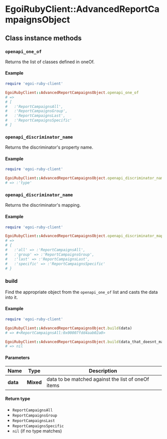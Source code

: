# EgoiRubyClient::AdvancedReportCampaignsObject

## Class instance methods

### `openapi_one_of`

Returns the list of classes defined in oneOf.

#### Example

```ruby
require 'egoi-ruby-client'

EgoiRubyClient::AdvancedReportCampaignsObject.openapi_one_of
# =>
# [
#   :'ReportCampaignsAll',
#   :'ReportCampaignsGroup',
#   :'ReportCampaignsLast',
#   :'ReportCampaignsSpecific'
# ]
```

### `openapi_discriminator_name`

Returns the discriminator's property name.

#### Example

```ruby
require 'egoi-ruby-client'

EgoiRubyClient::AdvancedReportCampaignsObject.openapi_discriminator_name
# => :'type'
```

### `openapi_discriminator_name`

Returns the discriminator's mapping.

#### Example

```ruby
require 'egoi-ruby-client'

EgoiRubyClient::AdvancedReportCampaignsObject.openapi_discriminator_mapping
# =>
# {
#   :'all' => :'ReportCampaignsAll',
#   :'group' => :'ReportCampaignsGroup',
#   :'last' => :'ReportCampaignsLast',
#   :'specific' => :'ReportCampaignsSpecific'
# }
```

### build

Find the appropriate object from the `openapi_one_of` list and casts the data into it.

#### Example

```ruby
require 'egoi-ruby-client'

EgoiRubyClient::AdvancedReportCampaignsObject.build(data)
# => #<ReportCampaignsAll:0x00007fdd4aab02a0>

EgoiRubyClient::AdvancedReportCampaignsObject.build(data_that_doesnt_match)
# => nil
```

#### Parameters

| Name | Type | Description |
| ---- | ---- | ----------- |
| **data** | **Mixed** | data to be matched against the list of oneOf items |

#### Return type

- `ReportCampaignsAll`
- `ReportCampaignsGroup`
- `ReportCampaignsLast`
- `ReportCampaignsSpecific`
- `nil` (if no type matches)

